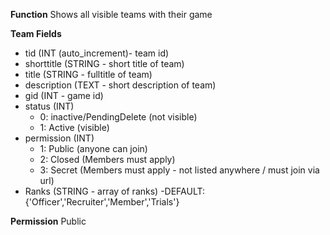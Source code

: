 **Function**
Shows all visible teams with their game

**Team Fields**

- tid (INT (auto_increment)- team id)
- shorttitle (STRING - short title of team)
- title (STRING - fulltitle of team)
- description (TEXT - short description of team)
- gid (INT - game id)
- status (INT)
  - 0: inactive/PendingDelete (not visible)
  - 1: Active (visible)
- permission (INT)
  - 1: Public (anyone can join)
  - 2: Closed (Members must apply)
  - 3: Secret (Members must apply - not listed anywhere / must join via url)
- Ranks (STRING - array of ranks)
  -DEFAULT: {'Officer','Recruiter','Member','Trials'}

**Permission**
Public
